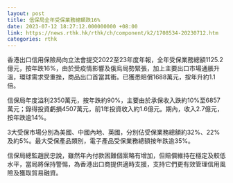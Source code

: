 ```yaml
---
layout: post
title: 信保局全年受保業務總額跌16%
date: 2023-07-12 18:27:12.000000000 +08:00
link: https://news.rthk.hk/rthk/ch/component/k2/1708534-20230712.htm
categories: rthk
---
```


香港出口信用保險局向立法會提交2022至23年度年報，全年受保業務總額1125.2億元，按年跌16%，由於受疫情影響及俄烏局勢緊張，加上主要出口市場通脹升溫，環球需求受重挫，商品出口首當其衝。已獲悉賠償1688萬元，按年升約1.1倍。

信保局年度溢利2350萬元，按年跌約90%，主要由於承保收入跌約10%至6857萬元；錄得投資虧損4507萬元，前1年投資收入約1.6億元。期內，收入2.7億元，按年跌逾14%。

3大受保市場分別為美國、中國內地、英國，分別佔受保業務總額約32%、22%及約5%。最大受保產品類別，電子產品受保業務總額按年跌逾35%。

信保局總監趙民忠說，雖然年內付款困難個案略有增加，但賠償維持在穩定及較低水平，當局將保持警惕，為香港出口商提供適時支援，支持它們更有效管理信用風險及獲取貿易融資。
